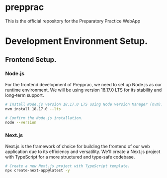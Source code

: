 # prepprac
This is the official repository for the Preparatory Practice WebApp

# Development Environment Setup.
## Frontend Setup.
### Node.js
For the frontend development of Prepprac, we need to set up Node.js as our
 runtime environment. We will be using version 18.17.0 LTS for its stability 
 and long-term support.

```bash
# Install Node.js version 18.17.0 LTS using Node Version Manager (nvm).
nvm install 18.17.0 --lts

# Confirm the Node.js installation.
node --version
```

### Next.js
Next.js is the framework of choice for building the frontend of our web 
 application due to its efficiency and versatility. We'll create a Next.js
 project with TypeScript for a more structured and type-safe codebase.

```bash
# Create a new Next.js project with TypeScript template.
npx create-next-app@latest -y
```
